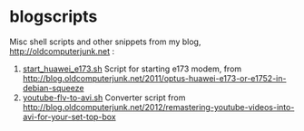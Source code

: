 blogscripts
===========

Misc shell scripts and other snippets from my blog, http://oldcomputerjunk.net :

1. [start_huawei_e173.sh](start_huawei_e173.sh) Script for starting e173 modem, from http://blog.oldcomputerjunk.net/2011/optus-huawei-e173-or-e1752-in-debian-squeeze
2. [youtube-flv-to-avi.sh](youtube-flv-to-avi.sh) Converter script from http://blog.oldcomputerjunk.net/2012/remastering-youtube-videos-into-avi-for-your-set-top-box
